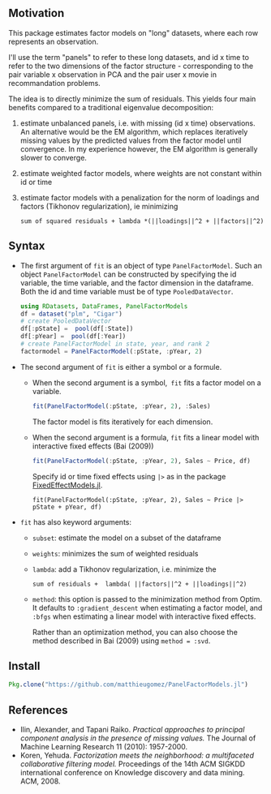 
## Motivation
This package estimates factor models on "long" datasets, where each row represents an observation. 

I'll use the term "panels" to refer to these long datasets, and id x time to refer to the two dimensions of the factor structure - corresponding to the pair variable x observation in PCA and the pair user x movie in recommandation problems.



The idea is to directly minimize the sum of residuals. This yields four main benefits compared to a traditional eigenvalue decomposition:

1. estimate unbalanced panels, i.e. with missing (id x time) observations. 
	An alternative would be the EM algorithm, which replaces iteratively missing values by the predicted values from the factor model until convergence. In my experience however, the EM algorithm is generally slower to converge.


2. estimate weighted factor models, where weights are not constant within id or time

3. estimate factor models with a penalization for the norm of loadings and factors (Tikhonov regularization), ie minimizing 

   ```
   sum of squared residuals + lambda *(||loadings||^2 + ||factors||^2)
   ```



## Syntax
- The first argument of `fit` is an object of type `PanelFactorModel`. Such an object `PanelFactorModel` can be constructed by specifying the id variable, the time variable, and the factor dimension in the dataframe. Both the id and time variable must be of type `PooledDataVector`.

	```julia
	using RDatasets, DataFrames, PanelFactorModels
	df = dataset("plm", "Cigar")
	# create PooledDataVector
	df[:pState] =  pool(df[:State])
	df[:pYear] =  pool(df[:Year])
	# create PanelFactorModel in state, year, and rank 2
	factormodel = PanelFactorModel(:pState, :pYear, 2)
	```

- The second argument of `fit` is either a symbol or a formule.
	- When the second argument is a symbol,` fit` fits a factor model on a variable. 

		```julia
		fit(PanelFactorModel(:pState, :pYear, 2), :Sales)
		```
		The factor model is fits iteratively for each dimension.
	- When the second argument is a formula, `fit` fits a linear model with interactive fixed effects (Bai (2009))
	

		```julia
		fit(PanelFactorModel(:pState, :pYear, 2), Sales ~ Price, df)
		```
		Specify id or time fixed effects using `|>` as in the package [FixedEffectModels.jl](https://github.com/matthieugomez/FixedEffectModels.jl).

		```
		fit(PanelFactorModel(:pState, :pYear, 2), Sales ~ Price |> pState + pYear, df)
		```


- `fit` has also keyword arguments:
	- `subset`: estimate the model on a subset of the dataframe
	- `weights`: minimizes the sum of weighted residuals
	- `lambda`: add a Tikhonov regularization, i.e. minimize the 
		```
		sum of residuals +  lambda( ||factors||^2 + ||loadings||^2)
		```
	- `method`: this option is passed to the minimization method from Optim. It defaults to `:gradient_descent` when estimating a factor model, and `:bfgs`  when estimating a linear model with interactive fixed effects.  
	

		Rather than an optimization method, you can also choose the method described in Bai (2009) using `method = :svd`.

## Install

```julia
Pkg.clone("https://github.com/matthieugomez/PanelFactorModels.jl")
```

## References
- Ilin, Alexander, and Tapani Raiko. *Practical approaches to principal component analysis in the presence of missing values.* The Journal of Machine Learning Research 11 (2010): 1957-2000.
-  Koren, Yehuda. *Factorization meets the neighborhood: a multifaceted collaborative filtering model.* Proceedings of the 14th ACM SIGKDD international conference on Knowledge discovery and data mining. ACM, 2008.